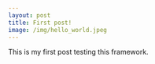 ```yaml
---
layout: post
title: First post!
image: /img/hello_world.jpeg
---
```


This is my first post testing this framework.
